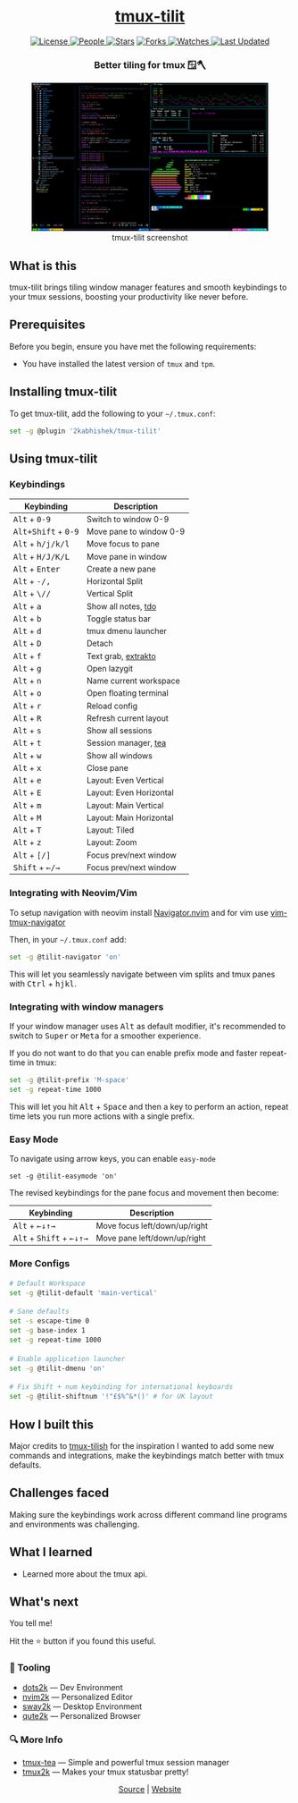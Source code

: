 <div align = "center">

<h1><a href="https://2kabhishek.github.io/tmux-tilit">tmux-tilit</a></h1>

<a href="https://github.com/2KAbhishek/tmux-tilit/blob/main/LICENSE">
<img alt="License" src="https://img.shields.io/github/license/2kabhishek/tmux-tilit?style=flat&color=eee&label="> </a>

<a href="https://github.com/2KAbhishek/tmux-tilit/graphs/contributors">
<img alt="People" src="https://img.shields.io/github/contributors/2kabhishek/tmux-tilit?style=flat&color=ffaaf2&label=People"> </a>

<a href="https://github.com/2KAbhishek/tmux-tilit/stargazers">
<img alt="Stars" src="https://img.shields.io/github/stars/2kabhishek/tmux-tilit?style=flat&color=98c379&label=Stars"></a>

<a href="https://github.com/2KAbhishek/tmux-tilit/network/members">
<img alt="Forks" src="https://img.shields.io/github/forks/2kabhishek/tmux-tilit?style=flat&color=66a8e0&label=Forks"> </a>

<a href="https://github.com/2KAbhishek/tmux-tilit/watchers">
<img alt="Watches" src="https://img.shields.io/github/watchers/2kabhishek/tmux-tilit?style=flat&color=f5d08b&label=Watches"> </a>

<a href="https://github.com/2KAbhishek/tmux-tilit/pulse">
<img alt="Last Updated" src="https://img.shields.io/github/last-commit/2kabhishek/tmux-tilit?style=flat&color=e06c75&label="> </a>

<h3>Better tiling for tmux 🪟🪓</h3>

<figure>
  <img src= "images/screenshot.png" alt="tmux-tilit Demo">
  <br/>
  <figcaption>tmux-tilit screenshot</figcaption>
</figure>

</div>

## What is this

tmux-tilit brings tiling window manager features and smooth keybindings to your tmux sessions, boosting your productivity like never before.

## Prerequisites

Before you begin, ensure you have met the following requirements:

- You have installed the latest version of `tmux` and `tpm`.

## Installing tmux-tilit

To get tmux-tilit, add the following to your `~/.tmux.conf`:

```bash
set -g @plugin '2kabhishek/tmux-tilit'
```

## Using tmux-tilit

### Keybindings

| Keybinding                                    | Description               |
| --------------------------------------------- | ------------------------- |
| <kbd>Alt</kbd> + <kbd>0-9</kbd>               | Switch to window 0-9      |
| <kbd>Alt+Shift</kbd> + <kbd>0-9</kbd>         | Move pane to window 0-9   |
| <kbd>Alt</kbd> + <kbd>h/j/k/l</kbd>           | Move focus to pane        |
| <kbd>Alt</kbd> + <kbd>H/J/K/L</kbd>           | Move pane in window       |
| <kbd>Alt</kbd> + <kbd>Enter</kbd>             | Create a new pane         |
| <kbd>Alt</kbd> + <kbd>-/,</kbd>               | Horizontal Split          |
| <kbd>Alt</kbd> + <kbd>\\//</kbd>              | Vertical Split            |
| <kbd>Alt</kbd> + <kbd>a</kbd>                 | Show all notes, [tdo][1]  |
| <kbd>Alt</kbd> + <kbd>b</kbd>                 | Toggle status bar         |
| <kbd>Alt</kbd> + <kbd>d</kbd>                 | tmux dmenu launcher       |
| <kbd>Alt</kbd> + <kbd>D</kbd>                 | Detach                    |
| <kbd>Alt</kbd> + <kbd>f</kbd>                 | Text grab, [extrakto][3]  |
| <kbd>Alt</kbd> + <kbd>g</kbd>                 | Open lazygit              |
| <kbd>Alt</kbd> + <kbd>n</kbd>                 | Name current workspace    |
| <kbd>Alt</kbd> + <kbd>o</kbd>                 | Open floating terminal    |
| <kbd>Alt</kbd> + <kbd>r</kbd>                 | Reload config             |
| <kbd>Alt</kbd> + <kbd>R</kbd>                 | Refresh current layout    |
| <kbd>Alt</kbd> + <kbd>s</kbd>                 | Show all sessions         |
| <kbd>Alt</kbd> + <kbd>t</kbd>                 | Session manager, [tea][2] |
| <kbd>Alt</kbd> + <kbd>w</kbd>                 | Show all windows          |
| <kbd>Alt</kbd> + <kbd>x</kbd>                 | Close pane                |
| <kbd>Alt</kbd> + <kbd>e</kbd>                 | Layout: Even Vertical     |
| <kbd>Alt</kbd> + <kbd>E</kbd>                 | Layout: Even Horizontal   |
| <kbd>Alt</kbd> + <kbd>m</kbd>                 | Layout: Main Vertical     |
| <kbd>Alt</kbd> + <kbd>M</kbd>                 | Layout: Main Horizontal   |
| <kbd>Alt</kbd> + <kbd>T</kbd>                 | Layout: Tiled             |
| <kbd>Alt</kbd> + <kbd>z</kbd>                 | Layout: Zoom              |
| <kbd>Alt</kbd> + <kbd>[/]</kbd>               | Focus prev/next window    |
| <kbd>Shift</kbd> + <kbd>&#8592;/&#8594;</kbd> | Focus prev/next window    |

[1]: https://github.com/2KAbhishek/tdo
[2]: https://github.com/2KAbhishek/tmux-tea
[3]: https://github.com/laktak/extrakto

### Integrating with Neovim/Vim

To setup navigation with neovim install [Navigator.nvim][4] and for vim use [vim-tmux-navigator][5]

Then, in your `~/.tmux.conf` add:

```bash
set -g @tilit-navigator 'on'
```

This will let you seamlessly navigate between vim splits and tmux panes with <kbd>Ctrl</kbd> + <kbd>h</kbd><kbd>j</kbd><kbd>k</kbd><kbd>l</kbd>.

[4]: https://github.com/numToStr/Navigator.nvim
[5]: https://github.com/christoomey/vim-tmux-navigator

### Integrating with window managers

If your window manager uses <kbd>Alt</kbd> as default modifier, it's recommended to switch to <kbd>Super</kbd> or <kbd>Meta</kbd> for a smoother experience.

If you do not want to do that you can enable prefix mode and faster repeat-time in tmux:

```bash
set -g @tilit-prefix 'M-space'
set -g repeat-time 1000
```

This will let you hit <kbd>Alt</kbd> + <kbd>Space</kbd> and then a key to perform an action, repeat time lets you run more actions with a single prefix.

### Easy Mode

To navigate using arrow keys, you can enable `easy-mode`

    set -g @tilit-easymode 'on'

The revised keybindings for the pane focus and movement then become:

| Keybinding                                                                                                   | Description                   |
| ------------------------------------------------------------------------------------------------------------ | ----------------------------- |
| <kbd>Alt</kbd> + <kbd>&#8592;</kbd><kbd>&#8595;</kbd><kbd>&#8593;</kbd><kbd>&#8594;</kbd>                    | Move focus left/down/up/right |
| <kbd>Alt</kbd> + <kbd>Shift</kbd> + <kbd>&#8592;</kbd><kbd>&#8595;</kbd><kbd>&#8593;</kbd><kbd>&#8594;</kbd> | Move pane left/down/up/right  |

### More Configs

```bash
# Default Workspace
set -g @tilit-default 'main-vertical'

# Sane defaults
set -s escape-time 0
set -g base-index 1
set -g repeat-time 1000

# Enable application launcher
set -g @tilit-dmenu 'on'

# Fix Shift + num keybinding for international keyboards
set -g @tilit-shiftnum '!"£$%^&*()' # for UK layout
```

## How I built this

Major credits to [tmux-tilish](https://github.com/jabirali/tmux-tilish) for the inspiration
I wanted to add some new commands and integrations, make the keybindings match better with tmux defaults.

## Challenges faced

Making sure the keybindings work across different command line programs and environments was challenging.

## What I learned

- Learned more about the tmux api.

## What's next

You tell me!

Hit the ⭐ button if you found this useful.

### 🧰 Tooling

- [dots2k](https://github.com/2kabhishek/dots2k) — Dev Environment
- [nvim2k](https://github.com/2kabhishek/nvim2k) — Personalized Editor
- [sway2k](https://github.com/2kabhishek/sway2k) — Desktop Environment
- [qute2k](https://github.com/2kabhishek/qute2k) — Personalized Browser

### 🔍 More Info

- [tmux-tea](https://github.com/2kabhishek/tmux-tea) — Simple and powerful tmux session manager
- [tmux2k](https://github.com/2kabhishek/tmux2k) — Makes your tmux statusbar pretty!

<div align="center">

<a href="https://github.com/2KAbhishek/tmux-tilit">Source</a> | <a href="https://2kabhishek.github.io/tmux-tilit">Website</a>

</div>
